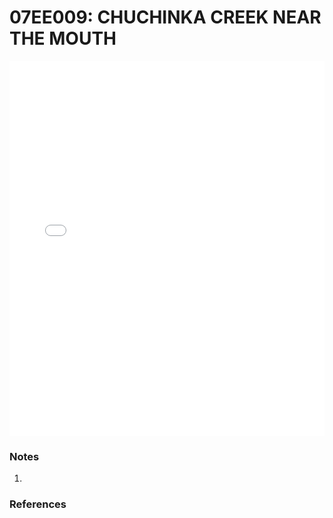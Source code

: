 # 07EE009: CHUCHINKA CREEK NEAR THE MOUTH

<iframe src="/distribution_estimation/_static/stations/07EE009_fdc.html" width="100%" height="600" frameborder="0"></iframe>

### Notes
1. 

### References

